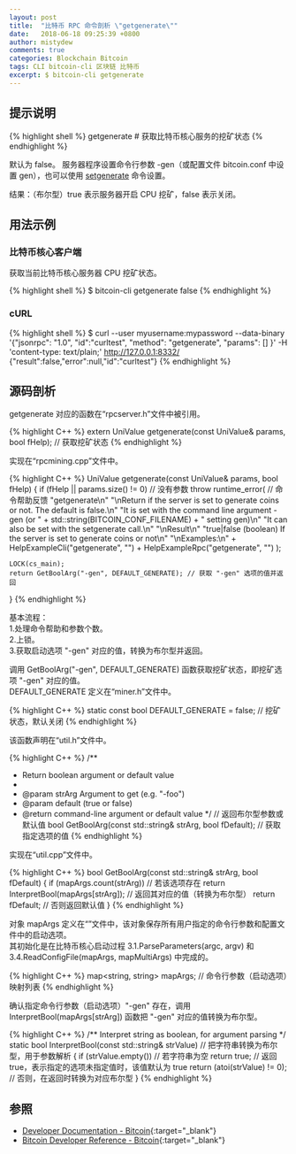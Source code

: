 ```yaml
---
layout: post
title:  "比特币 RPC 命令剖析 \"getgenerate\""
date:   2018-06-18 09:25:39 +0800
author: mistydew
comments: true
categories: Blockchain Bitcoin
tags: CLI bitcoin-cli 区块链 比特币
excerpt: $ bitcoin-cli getgenerate
---
```

## 提示说明

{% highlight shell %}
getgenerate # 获取比特币核心服务的挖矿状态
{% endhighlight %}

默认为 false。
服务器程序设置命令行参数 -gen（或配置文件 bitcoin.conf 中设置 gen），也可以使用 [setgenerate](/blog/2018/06/bitcoin-rpc-command-setgenerate.html) 命令设置。

结果：（布尔型）true 表示服务器开启 CPU 挖矿，false 表示关闭。

## 用法示例

### 比特币核心客户端

获取当前比特币核心服务器 CPU 挖矿状态。

{% highlight shell %}
$ bitcoin-cli getgenerate
false
{% endhighlight %}

### cURL

{% highlight shell %}
$ curl --user myusername:mypassword --data-binary '{"jsonrpc": "1.0", "id":"curltest", "method": "getgenerate", "params": [] }' -H 'content-type: text/plain;' http://127.0.0.1:8332/
{"result":false,"error":null,"id":"curltest"}
{% endhighlight %}

## 源码剖析
getgenerate 对应的函数在“rpcserver.h”文件中被引用。

{% highlight C++ %}
extern UniValue getgenerate(const UniValue& params, bool fHelp); // 获取挖矿状态
{% endhighlight %}

实现在“rpcmining.cpp”文件中。

{% highlight C++ %}
UniValue getgenerate(const UniValue& params, bool fHelp)
{
    if (fHelp || params.size() != 0) // 没有参数
        throw runtime_error( // 命令帮助反馈
            "getgenerate\n"
            "\nReturn if the server is set to generate coins or not. The default is false.\n"
            "It is set with the command line argument -gen (or " + std::string(BITCOIN_CONF_FILENAME) + " setting gen)\n"
            "It can also be set with the setgenerate call.\n"
            "\nResult\n"
            "true|false      (boolean) If the server is set to generate coins or not\n"
            "\nExamples:\n"
            + HelpExampleCli("getgenerate", "")
            + HelpExampleRpc("getgenerate", "")
        );

    LOCK(cs_main);
    return GetBoolArg("-gen", DEFAULT_GENERATE); // 获取 "-gen" 选项的值并返回
}
{% endhighlight %}

基本流程：<br>
1.处理命令帮助和参数个数。<br>
2.上锁。<br>
3.获取启动选项 "-gen" 对应的值，转换为布尔型并返回。

调用 GetBoolArg("-gen", DEFAULT_GENERATE) 函数获取挖矿状态，即挖矿选项 "-gen" 对应的值。<br>
DEFAULT_GENERATE 定义在“miner.h”文件中。

{% highlight C++ %}
static const bool DEFAULT_GENERATE = false; // 挖矿状态，默认关闭
{% endhighlight %}

该函数声明在“util.h”文件中。

{% highlight C++ %}
/**
 * Return boolean argument or default value
 *
 * @param strArg Argument to get (e.g. "-foo")
 * @param default (true or false)
 * @return command-line argument or default value
 */ // 返回布尔型参数或默认值
bool GetBoolArg(const std::string& strArg, bool fDefault); // 获取指定选项的值
{% endhighlight %}

实现在“util.cpp”文件中。

{% highlight C++ %}
bool GetBoolArg(const std::string& strArg, bool fDefault)
{
    if (mapArgs.count(strArg)) // 若该选项存在
        return InterpretBool(mapArgs[strArg]); // 返回其对应的值（转换为布尔型）
    return fDefault; // 否则返回默认值
}
{% endhighlight %}

对象 mapArgs 定义在“”文件中，该对象保存所有用户指定的命令行参数和配置文件中的启动选项。<br>
其初始化是在比特币核心启动过程 3.1.ParseParameters(argc, argv) 和 3.4.ReadConfigFile(mapArgs, mapMultiArgs) 中完成的。

{% highlight C++ %}
map<string, string> mapArgs; // 命令行参数（启动选项）映射列表
{% endhighlight %}

确认指定命令行参数（启动选项）"-gen" 存在，调用 InterpretBool(mapArgs[strArg]) 函数把 "-gen" 对应的值转换为布尔型。

{% highlight C++ %}
/** Interpret string as boolean, for argument parsing */
static bool InterpretBool(const std::string& strValue) // 把字符串转换为布尔型，用于参数解析
{
    if (strValue.empty()) // 若字符串为空
        return true; // 返回 true，表示指定的选项未指定值时，该值默认为 true
    return (atoi(strValue) != 0); // 否则，在返回时转换为对应布尔型
}
{% endhighlight %}

## 参照

* [Developer Documentation - Bitcoin](https://bitcoin.org/en/developer-documentation){:target="_blank"}
* [Bitcoin Developer Reference - Bitcoin](https://bitcoin.org/en/developer-reference#getgenerate){:target="_blank"}
